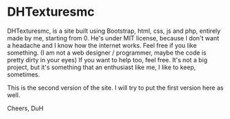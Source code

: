 # DHTexturesmc
DHTexturesmc, is a site built using Bootstrap, html, css, js and php, entirely made by me, starting from 0.
He's under MIT license, because I don't want a headache and I know how the internet works. Feel free if you like something. (I am not a web designer / programmer, maybe the code is pretty dirty in your eyes)
If you want to help too, feel free. It's not a big project, but it's something that an enthusiast like me, I like to keep, sometimes.

This is the second version of the site. I will try to put the first version here as well.

Cheers,
DuH
